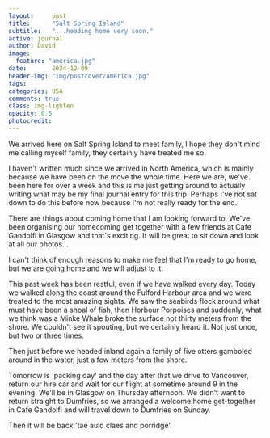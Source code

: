 ```yaml
---
layout:     post
title:      "Salt Spring Island"
subtitle:   "...heading home very soon."
active: journal
author: David
image:
  feature: "america.jpg"
date:       2024-12-09
header-img: "img/postcover/america.jpg"
tags: 
categories: USA 
comments: true
class: img-lighten 
opacity: 0.5
photocredit:
---
```


We arrived here on Salt Spring Island to meet family, I hope they don't mind me calling
myself family, they certainly have treated me so.

I haven't written much since we arrived in North America, which is mainly because we have been on the move the whole time. Here we are, we've been here for over a week and this is me just getting around to actually writing what may be my final journal entry for this trip. Perhaps I've not sat down to do this before now because I'm not really ready for the end.

There are things about coming home that I am looking forward to. We've been organising our homecoming get together with a few friends at Cafe Gandolfi in Glasgow and that's exciting. It will be great to sit down and look at all our photos...

I can't think of enough reasons to make me feel that I'm ready to go home, but we are going home and we will adjust to it.

This past week has been restful, even if we have walked every day. Today we walked along the coast around the Fulford Harbour area and we were treated to the most amazing sights. We saw the seabirds flock around what must have been a shoal of fish, then Horbour Porpoises and suddenly, what we think was a Minke Whale broke the surface not thirty meters from the shore. We couldn't see it spouting, but we certainly heard it. Not just once, but two or three times.

Then just before we headed inland again a family of five otters gamboled around in the water, just a few meters from the shore. 

Tomorrow is 'packing day' and the day after that we drive to Vancouver, return our hire car and wait for our flight at sometime around 9 in the evening. We'll be in Glasgow on Thursday afternoon. We didn't want to return straight to Dumfries, so we arranged a welcome home get-together in Cafe Gandolfi and will travel down to Dumfries on Sunday.

Then it will be back 'tae auld claes and porridge'. 








